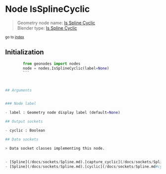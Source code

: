 
# Node IsSplineCyclic

> Geometry node name: [Is Spline Cyclic](https://docs.blender.org/manual/en/latest/modeling/geometry_nodes/curve/is_spline_cyclic.html)<br>
  Blender type: [Is Spline Cyclic](https://docs.blender.org/api/current/bpy.types.GeometryNodeInputSplineCyclic.html)
  
<sub>go to [index](/docs/index.md)</sub>

## Initialization

```python
        from geonodes import nodes
        node = nodes.IsSplineCyclic(label=None)
        ```



## Arguments


### Node label

- label : Geometry node display label (default=None)

## Output sockets

- cyclic : Boolean

## Data sockets

> Data socket classes implementing this node.
  
  
- [Spline](/docs/sockets/Spline.md).[capture_cyclic](/docs/sockets/Spline.md#capture_cyclic) : Capture attribute
- [Spline](/docs/sockets/Spline.md).[cyclic](/docs/sockets/Spline.md#cyclic) : Attribute
  
